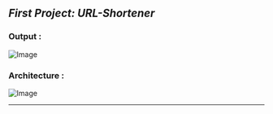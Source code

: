 ## *First Project: URL-Shortener*

### Output :
![Image](https://github.com/user-attachments/assets/bd45a6ae-d998-4b51-9702-7f6f852b64dc)
### Architecture :
![Image](https://github.com/user-attachments/assets/befa34e5-606d-4de8-8892-25386d8f3075)

_________________________________________________________________________________________________


